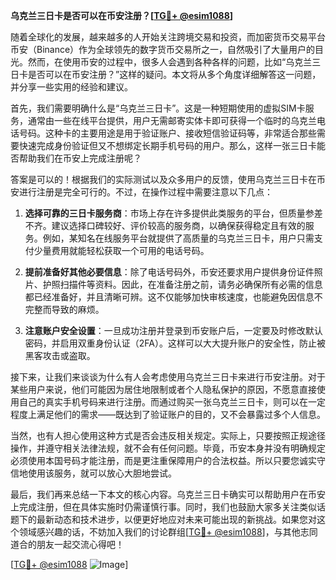 **乌克兰三日卡是否可以在币安注册？[[TG💪+ @esim1088](https://t.me/s/esim1088)]**

随着全球化的发展，越来越多的人开始关注跨境交易和投资，而加密货币交易平台币安（Binance）作为全球领先的数字货币交易所之一，自然吸引了大量用户的目光。然而，在使用币安的过程中，很多人会遇到各种各样的问题，比如“乌克兰三日卡是否可以在币安注册？”这样的疑问。本文将从多个角度详细解答这一问题，并分享一些实用的经验和建议。

首先，我们需要明确什么是“乌克兰三日卡”。这是一种短期使用的虚拟SIM卡服务，通常由一些在线平台提供，用户无需邮寄实体卡即可获得一个临时的乌克兰电话号码。这种卡的主要用途是用于验证账户、接收短信验证码等，非常适合那些需要快速完成身份验证但又不想绑定长期手机号码的用户。那么，这样一张三日卡能否帮助我们在币安上完成注册呢？

答案是可以的！根据我们的实际测试以及众多用户的反馈，使用乌克兰三日卡在币安进行注册是完全可行的。不过，在操作过程中需要注意以下几点：

1. **选择可靠的三日卡服务商**：市场上存在许多提供此类服务的平台，但质量参差不齐。建议选择口碑较好、评价较高的服务商，以确保获得稳定且有效的服务。例如，某知名在线服务平台就提供了高质量的乌克兰三日卡，用户只需支付少量费用就能轻松获取一个可用的电话号码。

2. **提前准备好其他必要信息**：除了电话号码外，币安还要求用户提供身份证件照片、护照扫描件等资料。因此，在准备注册之前，请务必确保所有必需的信息都已经准备好，并且清晰可辨。这不仅能够加快审核速度，也能避免因信息不完整而导致的麻烦。

3. **注意账户安全设置**：一旦成功注册并登录到币安账户后，一定要及时修改默认密码，并启用双重身份认证（2FA）。这样可以大大提升账户的安全性，防止被黑客攻击或盗取。

接下来，让我们来谈谈为什么有人会考虑使用乌克兰三日卡来进行币安注册。对于某些用户来说，他们可能因为居住地限制或者个人隐私保护的原因，不愿意直接使用自己的真实手机号码来进行注册。而通过购买一张乌克兰三日卡，则可以在一定程度上满足他们的需求——既达到了验证账户的目的，又不会暴露过多个人信息。

当然，也有人担心使用这种方式是否会违反相关规定。实际上，只要按照正规途径操作，并遵守相关法律法规，就不会有任何问题。毕竟，币安本身并没有明确规定必须使用本国号码才能注册，而是更注重保障用户的合法权益。所以只要您诚实守信地使用该服务，就可以放心大胆地尝试。

最后，我们再来总结一下本文的核心内容。乌克兰三日卡确实可以帮助用户在币安上完成注册，但在具体实施时仍需谨慎行事。同时，我们也鼓励大家多关注类似话题下的最新动态和技术进步，以便更好地应对未来可能出现的新挑战。如果您对这个领域感兴趣的话，不妨加入我们的讨论群组[[TG💪+ @esim1088](https://t.me/s/esim1088)]，与其他志同道合的朋友一起交流心得吧！

[[TG💪+ @esim1088](https://t.me/s/esim1088) ![Image](https://i.postimg.cc/4NQfJmqS/Snipaste-2025-05-13-00-14-12.png)]